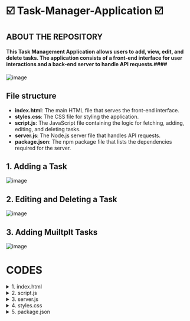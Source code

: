 # ☑️ Task-Manager-Application ☑️

## ABOUT THE REPOSITORY

#### This Task Management Application allows users to add, view, edit, and delete tasks. The application consists of a front-end interface for user interactions and a back-end server to handle API requests.####


![image](https://github.com/Vinodkumar8318/Task-Manager-Application/assets/142583979/b6fc5dec-c4f4-4b95-aaae-2a11afd67cef)


## File structure ###
  - **index.html**: The main HTML file that serves the front-end interface.
  - **styles.css**: The CSS file for styling the application.
  - **script.js**: The JavaScript file containing the logic for fetching, adding, editing, and deleting tasks.
  - **server.js**: The Node.js server file that handles API requests.
  - **package.json**: The npm package file that lists the dependencies required for the server.


## 1. Adding a Task
![image](https://github.com/Vinodkumar8318/Task-Manager-Application/assets/142583979/f6c6d525-6c8a-4c6d-b566-3b9163020a47)

## 2. Editing and Deleting a Task
![image](https://github.com/Vinodkumar8318/Task-Manager-Application/assets/142583979/04d1af57-eccb-40b8-a6cb-30bb2cf8fa4f)

## 3. Adding Muiltplt Tasks
![image](https://github.com/Vinodkumar8318/Task-Manager-Application/assets/142583979/5f54e93e-9648-4024-94cb-3e077472141b)



 # CODES
<details>
  <summary> 1. index.html </summary>
<br>

                <!DOCTYPE html>
             <html lang="en">
                <head>
                  <meta charset="UTF-8">
                <meta name="viewport" content="width=device-width, initial-scale=1.0">
                 <title>Task Management App</title>
                 <link rel="stylesheet" href="styles.css">
               </head>
               <body>
                 <div class="container">
                   <h1>Task Management Application</h1>
                   <div class="task-form">
                     <input type="text" id="title" placeholder="Task Title">
                     <textarea id="description" placeholder="Task Description"></textarea>
                     <input type="date" id="dueDate">
                    <button onclick="addTask()">Add Task</button>
                   </div>
                   <div class="task-list" id="taskList">
                     <!-- Tasks will be dynamically added here -->
                   </div>
                 </div>
                 <script src="script.js"></script>
                </body>
               </html>

</details>


<details>
  <summary> 2. script.js </summary>
<br>


            const API_URL = 'http://localhost:3000/tasks';
          
          document.addEventListener('DOMContentLoaded', fetchTasks);
          
          function fetchTasks() {
            fetch(API_URL)
              .then(response => response.json())
              .then(tasks => {
                const taskList = document.getElementById('taskList');
                taskList.innerHTML = '';
                tasks.forEach(task => {
                  const taskElement = document.createElement('div');
                  taskElement.className = 'task-item';
                  taskElement.innerHTML = `
                    <h3>${task.title}</h3>
                    <p>${task.description}</p>
                    <p>Due Date: ${task.dueDate}</p>
                    <button onclick="editTask(${task.id})">Edit</button>
                    <button onclick="deleteTask(${task.id})">Delete</button>
                  `;
                  taskList.appendChild(taskElement);
                });
              });
          }
          
          function addTask() {
            const title = document.getElementById('title').value;
            const description = document.getElementById('description').value;
            const dueDate = document.getElementById('dueDate').value;
          
            fetch(API_URL, {
              method: 'POST',
              headers: {
                'Content-Type': 'application/json'
              },
              body: JSON.stringify({ title, description, dueDate })
            })
            .then(response => response.json())
            .then(() => {
              fetchTasks();
            });
          }
          
          function editTask(id) {
            // Implement edit functionality (can be similar to addTask but with PUT request)
          }
          
          function deleteTask(id) {
            fetch(`${API_URL}/${id}`, {
              method: 'DELETE'
            })
            .then(() => {
              fetchTasks();
            });
          }

</details>


<details>
  <summary> 3. server.js </summary>
<br>

          const express = require('express');
        const bodyParser = require('body-parser');
        const cors = require('cors');
        
        const app = express();
        app.use(bodyParser.json());
        app.use(cors());
        
        let tasks = [];
        let currentId = 1;
        
        app.get('/tasks', (req, res) => {
          res.json(tasks);
        });
        
        app.post('/tasks', (req, res) => {
          const { title, description, dueDate } = req.body;
          const newTask = { id: currentId++, title, description, dueDate };
          tasks.push(newTask);
          res.json(newTask);
        });
        
        app.get('/tasks/:id', (req, res) => {
          const task = tasks.find(t => t.id === parseInt(req.params.id));
          if (!task) {
            return res.status(404).send('Task not found');
          }
          res.json(task);
        });
        
        app.put('/tasks/:id', (req, res) => {
          const { title, description, dueDate } = req.body;
          const task = tasks.find(t => t.id === parseInt(req.params.id));
          if (!task) {
            return res.status(404).send('Task not found');
          }
          task.title = title;
          task.description = description;
          task.dueDate = dueDate;
          res.json(task);
        });
        
        app.delete('/tasks/:id', (req, res) => {
          tasks = tasks.filter(t => t.id !== parseInt(req.params.id));
          res.status(204).send();
        });
        
        const PORT = 3000;
        app.listen(PORT, () => {
          console.log(`Server is running on port ${PORT}`);
        });

</details>


<details>
  <summary> 4. styles.css </summary>
<br>

            body {
            font-family: Arial, sans-serif;
            margin: 0;
            padding: 0;
            display: flex;
            justify-content: center;
            align-items: center;
            height: 100vh;
            background-color: #f0f0f0;
          }
          
          .container {
            background: white;
            padding: 20px;
            border-radius: 8px;
            box-shadow: 0 0 10px rgba(0,0,0,0.1);
            width: 90%;
            max-width: 600px;
          }
          
          h1 {
            text-align: center;
          }
          
          .task-form {
            display: flex;
            flex-direction: column;
            margin-bottom: 20px;
          }
          
          .task-form input, .task-form textarea, .task-form button {
            margin-bottom: 10px;
            padding: 10px;
            border: 1px solid #ccc;
            border-radius: 4px;
          }
          
          .task-form button {
            background-color: #007bff;
            color: white;
            cursor: pointer;
          }
          
          .task-form button:hover {
            background-color: #0056b3;
          }
          
          .task-list {
            list-style: none;
            padding: 0;
          }
          
          .task-item {
            padding: 10px;
            border: 1px solid #ccc;
            border-radius: 4px;
            margin-bottom: 10px;
            background-color: #fff;
          }
          
          .task-item h3 {
            margin: 0 0 10px 0;
          }
          
          .task-item p {
            margin: 0;
          }

</details>


<details>
  <summary> 5. package.json </summary>
<br>

        
          {
          "dependencies": {
            "body-parser": "^1.20.2",
            "cors": "^2.8.5",
            "express": "^4.19.2"
          }
        }

</details>
